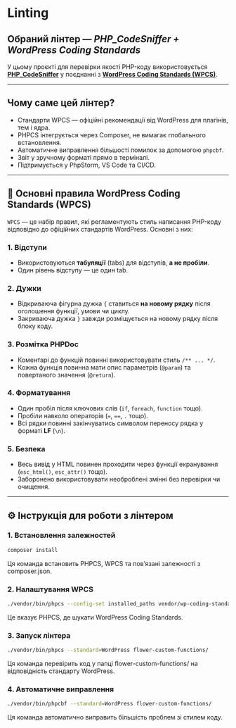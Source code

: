 # Linting

## Обраний лінтер — *PHP_CodeSniffer + WordPress Coding Standards*

У цьому проєкті для перевірки якості PHP-коду
використовується [**PHP_CodeSniffer**](https://github.com/squizlabs/PHP_CodeSniffer)
у поєднанні з [**WordPress Coding Standards (WPCS)**](https://github.com/WordPress/WordPress-Coding-Standards).

---

## Чому саме цей лінтер?

- Стандарти WPCS — офіційні рекомендації від WordPress для плагінів, тем і ядра.
- PHPCS інтегрується через Composer, не вимагає глобального встановлення.
- Автоматичне виправлення більшості помилок за допомогою `phpcbf`.
- Звіт у зручному форматі прямо в терміналі.
- Підтримується у PhpStorm, VS Code та CI/CD.

---

## 📄 Основні правила WordPress Coding Standards (WPCS)

`WPCS` — це набір правил, які регламентують стиль написання PHP-коду
відповідно до офіційних стандартів WordPress. Основні з них:

### 1. Відступи

- Використовуються **табуляції** (tabs) для відступів, **а не пробіли**.
- Один рівень відступу — це один tab.

### 2. Дужки

- Відкриваюча фігурна дужка `{` ставиться **на новому рядку** після оголошення функції, умови чи циклу.
- Закриваюча дужка `}` завжди розміщується на новому рядку після блоку коду.

### 3. Розмітка PHPDoc

- Коментарі до функцій повинні використовувати стиль `/** ... */`.
- Кожна функція повинна мати опис параметрів (`@param`) та повертаного значення (`@return`).

### 4. Форматування

- Один пробіл після ключових слів (`if`, `foreach`, `function` тощо).
- Пробіли навколо операторів (`=`, `==`, `.` тощо).
- Всі рядки повинні закінчуватись символом переносу рядка у форматі **LF** (`\n`).

### 5. Безпека

- Весь вивід у HTML повинен проходити через функції екранування (`esc_html()`, `esc_attr()` тощо).
- Заборонено використовувати необроблені змінні без перевірки чи очищення.

---

## ⚙️ Інструкція для роботи з лінтером

### 1. Встановлення залежностей

```bash
composer install
```

Ця команда встановить PHPCS, WPCS та пов’язані залежності з composer.json.

### 2. Налаштування WPCS

```bash
./vendor/bin/phpcs --config-set installed_paths vendor/wp-coding-standards/wpcs
```

Це вказує PHPCS, де шукати WordPress Coding Standards.

### 3. Запуск лінтера

```bash
./vendor/bin/phpcs --standard=WordPress flower-custom-functions/
```

Ця команда перевірить код у папці flower-custom-functions/ на відповідність стандарту WordPress.

### 4. Автоматичне виправлення

```bash
./vendor/bin/phpcbf --standard=WordPress flower-custom-functions/
```

Ця команда автоматично виправить більшість проблем зі стилем коду.
